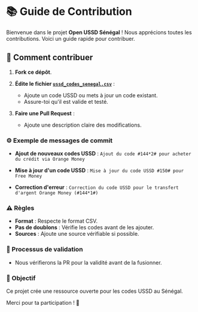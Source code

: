 # 📚 Guide de Contribution

Bienvenue dans le projet **Open USSD Sénégal** ! Nous apprécions toutes les contributions. Voici un guide rapide pour contribuer.

## 📝 Comment contribuer

1. **Fork ce dépôt**.
2. **Édite le fichier [`ussd_codes_senegal.csv`](data/ussd_codes_senegal.csv)** :

   * Ajoute un code USSD ou mets à jour un code existant.
   * Assure-toi qu'il est valide et testé.
3. **Faire une Pull Request** :

   * Ajoute une description claire des modifications.

### ⚙️ Exemple de messages de commit

* **Ajout de nouveaux codes USSD** :
  `Ajout du code #144*2# pour acheter du crédit via Orange Money`

* **Mise à jour d'un code USSD** :
  `Mise à jour du code USSD #150# pour Free Money`

* **Correction d'erreur** :
  `Correction du code USSD pour le transfert d'argent Orange Money (#144*1#)`

### ⚠️ Règles

* **Format** : Respecte le format CSV.
* **Pas de doublons** : Vérifie les codes avant de les ajouter.
* **Sources** : Ajoute une source vérifiable si possible.

### 🚀 Processus de validation

* Nous vérifierons la PR pour la validité avant de la fusionner.

### 🎯 Objectif

Ce projet crée une ressource ouverte pour les codes USSD au Sénégal.

Merci pour ta participation ! 🙏
